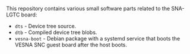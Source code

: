 This repository contains various small software parts related to the SNA-LGTC
board:

 * `dts` - Device tree source.
 * `dtb` - Compiled device tree blobs.
 * `vesna-boot` - Debian package with a systemd service that boots the VESNA
   SNC guest board after the host boots.
